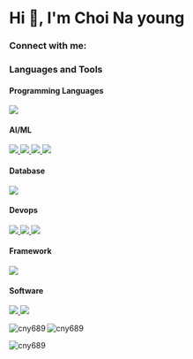 <h1 align="left">Hi 👋, I'm Choi Na young</h1>
<h3 align="left">Connect with me:</h3>
<p align="left">
</p>

<h3 align="left">Languages and Tools</h3>
<p align="left"> 
  <h4 align="left">Programming Languages</h4>
    <a href="https://www.python.org" target="_blank" rel="noreferrer"> <img src="https://img.shields.io/badge/Python-3776AB?style=flat-square&logo=Python&logoColor=white"/> </a>
  
  <h4 align="left">AI/ML</h4>
    <a href="https://www.tensorflow.org" target="_blank" rel="noreferrer"> <img src="https://img.shields.io/badge/TensorFlow-FF6F00?style=flat-square&logo=TensorFlow&logoColor=white"/> </a>
    <a href="https://pandas.pydata.org/" target="_blank" rel="noreferrer"> <img src="https://img.shields.io/badge/pandas-150458?style=flat-square&logo=pandas&logoColor=white"/> </a>
    <a href="https://pytorch.org/" target="_blank" rel="noreferrer"> <img src="https://img.shields.io/badge/PyTorch-EE4C2C?style=flat-square&logo=PyTorch&logoColor=white"/> </a>
    <a href="https://opencv.org/" target="_blank" rel="noreferrer"> <img src="https://img.shields.io/badge/OpenCV-5C3EE8?style=flat-square&logo=OpenCV&logoColor=white"/> </a>
  
  <h4 align="left">Database</h4>
    <a href="https://www.mysql.com/" target="_blank" rel="noreferrer"> <img src="https://img.shields.io/badge/MySQL-4479A1?style=flat-square&logo=MySQL&logoColor=white"/> </a>
  
  <h4 align="left">Devops</h4>
    <a href="https://aws.amazon.com" target="_blank" rel="noreferrer"> <img src="https://img.shields.io/badge/AWS-232F3E?style=flat-square&logo=amazonaws&logoColor=white"/> </a>
    <a href="https://www.docker.com/" target="_blank" rel="noreferrer"> <img src="https://img.shields.io/badge/Docker-2496ED?style=flat-square&logo=Docker&logoColor=white"/> </a>
    <a href="https://cloud.google.com" target="_blank" rel="noreferrer"> <img src="https://img.shields.io/badge/gcp-4285F4?style=flat-square&logo=googlecloud&logoColor=white"/> </a>
  
  <h4 align="left">Framework</h4>
    <a href="https://flask.palletsprojects.com/" target="_blank" rel="noreferrer"> <img src="https://img.shields.io/badge/Flask-000000?style=flat-square&logo=flask&logoColor=white"/> </a>
  
  <h4 align="left">Software</h4>
    <a href="https://www.figma.com/" target="_blank" rel="noreferrer"> <img src="https://img.shields.io/badge/Figma-F24E1E?style=flat-square&logo=figma&logoColor=white"/> </a>
    <a href="https://postman.com" target="_blank" rel="noreferrer"> <img src="https://img.shields.io/badge/Postman-FF6C37?style=flat-square&logo=postman&logoColor=white"/> </a>
</p>

<p><img align="left" src="https://github-readme-stats.vercel.app/api/top-langs?username=cny689&show_icons=true&locale=en&layout=compact" alt="cny689" /></p>

<p>&nbsp;<img align="left" src="https://github-readme-stats.vercel.app/api?username=cny689&show_icons=true&locale=en" alt="cny689" /></p>

<p><img align="left" src="https://github-readme-streak-stats.herokuapp.com/?user=cny689&" alt="cny689" /></p>

